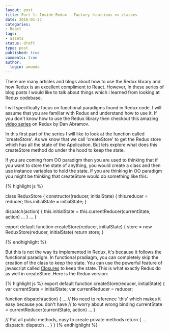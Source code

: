 ```yaml
---
layout: post
title: Part 1: Inside Redux - Factory functions vs classes 
date: 2016-01-27
categories:
- React
tags:
- assets
status: draft
type: post
published: true
comments: true
author:
  login: amunda
---
```


There are many articles and blogs about how to use the Redux library and how Redux is an excellent compliment to React. However, In these series of blog posts I would like to talk about things which i learned from looking at Redux codebase. 

I will specifically focus on functional paradigms found in Redux code. I will assume that you are familiar with Redux and understand how to use it. If you don't know how to use the Redux library then checkout this amazing  <a href="https://egghead.io/series/getting-started-with-redux">video series</a> on Redux by Dan Abramov. 

In this first part of the series I will like to look at the function called 'createStore'. As we know that we call 'createStore' to get the Redux store which has all the state of the Application. But lets explore what does this createStore method do under the hood to keep the state.

If you are coming from OO paradigm then you are used to thinking that if you want to store the state of anything, you would create a class and then use instance variables to hold the state. If you are thinking in OO paradigm you might be thinking that createStore would do something like this:

{% highlight js %} 

class ReduxStore {
  constructor(reducer, initialState) {
    this.reducer = reducer;
    this.initialState = initialState;
  }
  
  dispatch(action) {
    this.initialState = this.currentReducer(currentState, action)
    ...
  } 
  ...
}

export default function createStore(reducer, initialState) {
    store = new ReduxStore(reducer, initialState)
    return store;
}

{% endhighlight %}

But this is not the way its implemented in Redux, it's because it follows the functional paradigm. In functional pradiagm, you can completely skip the creation of the class to keep the state. You can use the powerful feature of javascript called <a href="https://developer.mozilla.org/en-US/docs/Web/JavaScript/Closures">Closures</a> to keep the state. This is what exactly Redux do as well in createStore. Here is the Redux version:

{% highlight js %} 
export default function createStore(reducer, initialState) {
  var currentState = initialState;
  var currentReducer = reducer; 

  function dispatch(action) {
    ...
    // No need to reference 'this' which makes it easy because you don't have // to worry about wrong binding
    currentState = currentReducer(currentState, action)
    ...
  }

  // Put all public methods, easy to create private methods
  return {
    ...
    dispatch: dispatch
    ...
  }
}
{% endhighlight %}







